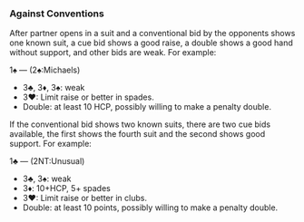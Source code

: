 ### Against Conventions
After partner opens in a suit and a conventional bid by the opponents shows one known suit, 
a cue bid shows a good raise, a double shows a good hand without support, and other bids are weak. 
For example:

1♠ — (2♠:Michaels) 
   * 3♣, 3♦, 3♠: weak
   * 3♥: Limit raise or better in spades.
   * Double: at least 10 HCP, possibly willing to make a penalty double.

If the conventional bid shows two known suits, 
there are two cue bids available, the first shows the fourth suit and the second shows good support. 
For example:

1♣ — (2NT:Unusual) 
   * 3♣, 3♠: weak
   * 3♦: 10+HCP, 5+ spades
   * 3♥: Limit raise or better in clubs.
   * Double: at least 10 points, possibly willing to make a penalty double.

